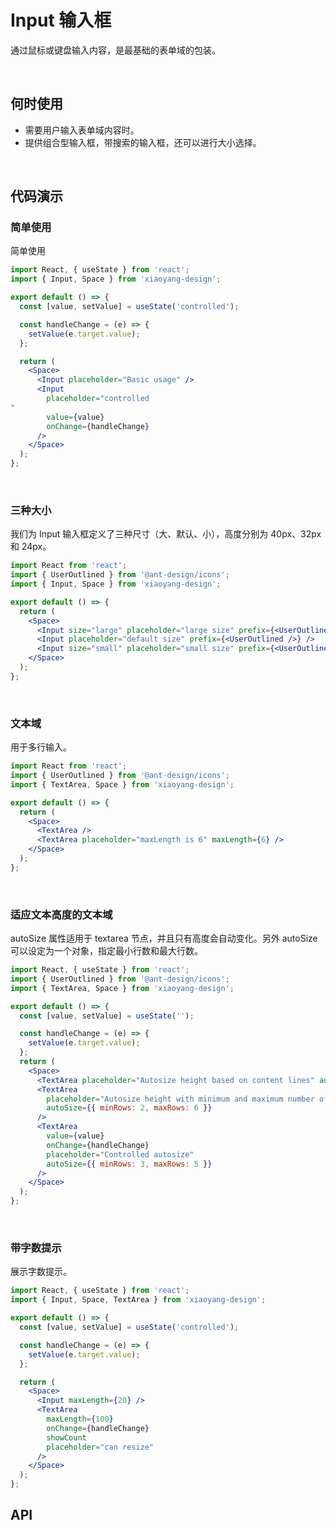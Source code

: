 # Input 输入框

通过鼠标或键盘输入内容，是最基础的表单域的包装。

<br />

## 何时使用

- 需要用户输入表单域内容时。
- 提供组合型输入框，带搜索的输入框，还可以进行大小选择。

<br />

## 代码演示

### 简单使用

简单使用

```jsx
import React, { useState } from 'react';
import { Input, Space } from 'xiaoyang-design';

export default () => {
  const [value, setValue] = useState('controlled');

  const handleChange = (e) => {
    setValue(e.target.value);
  };

  return (
    <Space>
      <Input placeholder="Basic usage" />
      <Input
        placeholder="controlled
"
        value={value}
        onChange={handleChange}
      />
    </Space>
  );
};
```

<br />

### 三种大小

我们为 Input 输入框定义了三种尺寸（大、默认、小），高度分别为 40px、32px 和 24px。

```jsx
import React from 'react';
import { UserOutlined } from '@ant-design/icons';
import { Input, Space } from 'xiaoyang-design';

export default () => {
  return (
    <Space>
      <Input size="large" placeholder="large size" prefix={<UserOutlined />} />
      <Input placeholder="default size" prefix={<UserOutlined />} />
      <Input size="small" placeholder="small size" prefix={<UserOutlined />} />
    </Space>
  );
};
```

<br/>

### 文本域

用于多行输入。

```jsx
import React from 'react';
import { UserOutlined } from '@ant-design/icons';
import { TextArea, Space } from 'xiaoyang-design';

export default () => {
  return (
    <Space>
      <TextArea />
      <TextArea placeholder="maxLength is 6" maxLength={6} />
    </Space>
  );
};
```

<br/>

### 适应文本高度的文本域

autoSize 属性适用于 textarea 节点，并且只有高度会自动变化。另外 autoSize 可以设定为一个对象，指定最小行数和最大行数。

```jsx
import React, { useState } from 'react';
import { UserOutlined } from '@ant-design/icons';
import { TextArea, Space } from 'xiaoyang-design';

export default () => {
  const [value, setValue] = useState('');

  const handleChange = (e) => {
    setValue(e.target.value);
  };
  return (
    <Space>
      <TextArea placeholder="Autosize height based on content lines" autoSize />
      <TextArea
        placeholder="Autosize height with minimum and maximum number of lines"
        autoSize={{ minRows: 2, maxRows: 6 }}
      />
      <TextArea
        value={value}
        onChange={handleChange}
        placeholder="Controlled autosize"
        autoSize={{ minRows: 3, maxRows: 5 }}
      />
    </Space>
  );
};
```

<br/>

### 带字数提示

展示字数提示。

```jsx
import React, { useState } from 'react';
import { Input, Space, TextArea } from 'xiaoyang-design';

export default () => {
  const [value, setValue] = useState('controlled');

  const handleChange = (e) => {
    setValue(e.target.value);
  };

  return (
    <Space>
      <Input maxLength={20} />
      <TextArea
        maxLength={100}
        onChange={handleChange}
        showCount
        placeholder="can resize"
      />
    </Space>
  );
};
```

## API

<API id="Input" />
